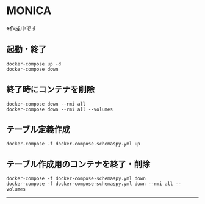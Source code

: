 # MONICA
※作成中です

## 起動・終了
```
docker-compose up -d
docker-compose down
```

## 終了時にコンテナを削除
```
docker-compose down --rmi all
docker-compose down --rmi all --volumes
```

## テーブル定義作成
```
docker-compose -f docker-compose-schemaspy.yml up
```

## テーブル作成用のコンテナを終了・削除
```
docker-compose -f docker-compose-schemaspy.yml down
docker-compose -f docker-compose-schemaspy.yml down --rmi all --volumes
```

____________________________________________________________________________________

